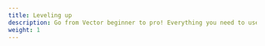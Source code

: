 ```yaml
---
title: Leveling up
description: Go from Vector beginner to pro! Everything you need to use Vector confidently.
weight: 1
---
```


